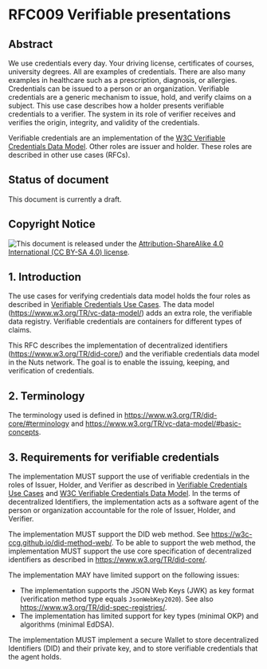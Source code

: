 # RFC009 Verifiable presentations



## Abstract

We use credentials every day. Your driving license, certificates of courses, university degrees. All are examples of credentials. There are also many examples in healthcare such as a prescription, diagnosis, or allergies. Credentials can be issued to a person or an organization. Verifiable credentials are a generic mechanism to issue, hold, and verify claims on a subject. This use case describes how a holder presents verifiable credentials to a verifier. The system in its role of verifier receives and verifies the origin, integrity, and validity of the credentials. 

Verifiable credentials are an implementation of the [W3C Verifiable Credentials Data Model](https://www.w3.org/TR/vc-data-model/). Other roles are issuer and holder. These roles are described in other use cases (RFCs).

## Status of document

This document is currently a draft. 

## Copyright Notice

<img style="float: left;" src="https://mirrors.creativecommons.org/presskit/buttons/88x31/png/by-sa.png">

This document is released under the [Attribution-ShareAlike 4.0 International (CC BY-SA 4.0) license](https://creativecommons.org/licenses/by-sa/4.0/).



## 1. Introduction

The use cases for verifying credentials data model holds the four roles as described in [Verifiable Credentials Use Cases](https://www.w3.org/TR/vc-use-cases/). The data model (https://www.w3.org/TR/vc-data-model/) adds an extra role, the verifiable data registry. Verifiable credentials are containers for different types of claims.

This RFC describes the implementation of decentralized identifiers (https://www.w3.org/TR/did-core/) and the verifiable credentials data model in the Nuts network. The goal is to enable the issuing, keeping, and verification of credentials. 



## 2. Terminology

The terminology used is defined in https://www.w3.org/TR/did-core/#terminology and https://www.w3.org/TR/vc-data-model/#basic-concepts.



## 3. Requirements for verifiable credentials

The implementation MUST support the use of verifiable credentials in the roles of Issuer, Holder, and Verifier as described in [Verifiable Credentials Use Cases](https://www.w3.org/TR/vc-use-cases/) and [W3C Verifiable Credentials Data Model](https://www.w3.org/TR/vc-data-model/). In the terms of decentralized Identifiers, the implementation acts as a software agent of the person or organization accountable for the role of Issuer, Holder, and Verifier.

The implementation MUST support the DID web method. See https://w3c-ccg.github.io/did-method-web/. To be able to support the web method, the implementation MUST support the use core specification of decentralized identifiers as described in https://www.w3.org/TR/did-core/.

The implementation MAY have limited support on the following issues:

- The implementation supports the JSON Web Keys (JWK) as key format (verification method type equals `JsonWebKey2020`). See also https://www.w3.org/TR/did-spec-registries/.
- The implementation has limited support for key types (minimal OKP) and algorithms (minimal EdDSA).

The implementation MUST implement a secure Wallet to store decentralized Identifiers (DID) and their private key, and to store verifiable credentials that the agent holds.




